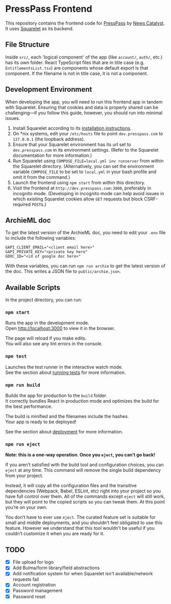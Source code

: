 # PressPass Frontend

This repository contains the frontend code for [PressPass](http://presspass.it) by [News Catalyst](https://newscatalyst.org). It uses [Squarelet](https://github.com/MuckRock/squarelet) as its backend.

## File Structure

Inside `src/`, each 'logical component' of the app (like `account/`, `auth/`, etc.) has its own folder. React TypeScript files that are in title case (e.g. `EntitlementsList.tsx`) are components whose default export is that component. If the filename is not in title case, it is not a component.

## Development Environment

When developing the app, you will need to run this frontend app in tandem with Squarelet. Ensuring that cookies and data is properly shared can be challenging—if you follow this guide, however, you should run into minimal issues.

1. Install Squarelet according to its [installation instructions](https://github.com/MuckRock/squarelet/blob/master/README.md).
2. On *nix systems, edit your `/etc/hosts` file to point `dev.presspass.com` to `127.0.0.1` (the loopback address).
3. Ensure that your Squarelet environment has its url set to `dev.presspass.com` in its environment settings. (Refer to the Squarelet documentation for more information.)
4. Run Squarelet using `COMPOSE_FILE=local.yml inv runserver` from within the Squarelet directory. (Alternatively, you can set the environment variable `COMPOSE_FILE` to be set to `local.yml` in your bash profile and omit it from the command.)
5. Launch the frontend using `npm start` from within this directory.
6. Visit the frontend at `http://dev.presspass.com:3000`, preferably in incognito mode. (Developing in incognito mode can help avoid issues in which existing Squarelet cookies allow `GET` requests but block CSRF-required `POST`s.)

## ArchieML doc

To get the latest version of the ArchieML doc, you need to edit your `.env` file to include the following variables:

```
GAPI_CLIENT_EMAIL="<client email here>"
GAPI_PRIVATE_KEY="<private key here"
GDOC_ID="<id of google doc here>"
```

With these variables, you can run `npm run archie` to get the latest version of the doc. This writes a JSON file to `public/archie.json`.

## Available Scripts

In the project directory, you can run:

### `npm start`

Runs the app in the development mode.<br />
Open [http://localhost:3000](http://localhost:3000) to view it in the browser.

The page will reload if you make edits.<br />
You will also see any lint errors in the console.

### `npm test`

Launches the test runner in the interactive watch mode.<br />
See the section about [running tests](https://facebook.github.io/create-react-app/docs/running-tests) for more information.

### `npm run build`

Builds the app for production to the `build` folder.<br />
It correctly bundles React in production mode and optimizes the build for the best performance.

The build is minified and the filenames include the hashes.<br />
Your app is ready to be deployed!

See the section about [deployment](https://facebook.github.io/create-react-app/docs/deployment) for more information.

### `npm run eject`

**Note: this is a one-way operation. Once you `eject`, you can’t go back!**

If you aren’t satisfied with the build tool and configuration choices, you can `eject` at any time. This command will remove the single build dependency from your project.

Instead, it will copy all the configuration files and the transitive dependencies (Webpack, Babel, ESLint, etc) right into your project so you have full control over them. All of the commands except `eject` will still work, but they will point to the copied scripts so you can tweak them. At this point you’re on your own.

You don’t have to ever use `eject`. The curated feature set is suitable for small and middle deployments, and you shouldn’t feel obligated to use this feature. However we understand that this tool wouldn’t be useful if you couldn’t customize it when you are ready for it.

## TODO

- [x] File upload for logo
- [x] Add Bulma/form library/field abstractions
- [x] Add notification system for when Squarelet isn't available/network requests fail
- [x] Account registration
- [x] Password management
- [x] Password reset
